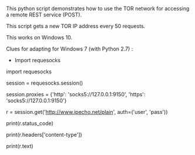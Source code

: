 This python script demonstrates how to use the TOR network for accessing a remote REST service (POST).

This script gets a new TOR IP address every 50 requests.

This works on Windows 10.

Clues for adapting for Windows 7 (with Python 2.7) :

- Import requesocks

import requesocks

session = requesocks.session()

session.proxies = {'http': 'socks5://127.0.0.1:9150', 'https': 'socks5://127.0.0.1:9150'}

r = session.get('http://www.ipecho.net/plain', auth=('user', 'pass'))

print(r.status_code)

print(r.headers['content-type'])

print(r.text)
